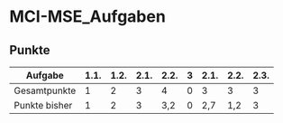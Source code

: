 # MCI-MSE_Aufgaben

## Punkte

| Aufgabe       | 1.1. | 1.2. | 2.1. | 2.2. | 3 | 2.1. | 2.2. | 2.3. |
|---------------|------|------|------|------|---|------|------|------|
| Gesamtpunkte  | 1    | 2    | 3    | 4    | 0 | 3    | 3    | 3    |
| Punkte bisher | 1    | 2    | 3    | 3,2  | 0 | 2,7  | 1,2  | 3    |
